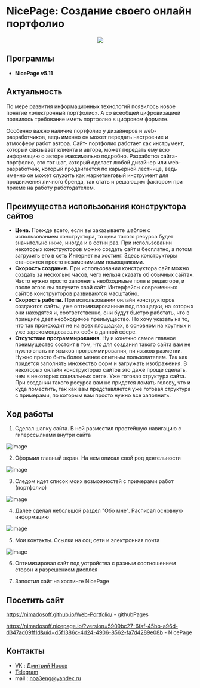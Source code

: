 

# NicePage: Создание своего онлайн портфолио
<p align='center'>
<img src='https://kuyhaa.cc/wp-content/uploads/2022/10/Nicepage-Crack-4.19.3-Keygen-Terbaru-Gratis-Unduh.png'>
  

## Программы
- **NicePage v5.11**

## Актуальность

По мере развития информационных
технологий появилось новое понятие «электронный портфолио». 
А со всеобщей цифровизацией появилось требование иметь портфолио в цифровом формате.
  
Особенно важно наличие портфолио у дизайнеров и web-разработчиков,
ведь именно он может передать настроение и атмосферу работ автора. Сайт-
портфолио работает как инструмент, который связывает клиента и автора,
может передать ему всю информацию о авторе максимально подробно.
Разработка сайта-портфолио, это тот шаг, который сделает любой
дизайнер или web-разработчик, который продвигается по карьерной лестнице,
ведь именно он может служить как маркетинговый инструмент для
продвижения личного бренда, так стать и решающим фактором при приеме на
работу работодателем.
 

## Преимущества использования конструктора сайтов
  
- **Цена.**
  Прежде всего, если вы заказываете шаблон с использованием конструктора, то цена такого ресурса будет значительно ниже, иногда и в сотни раз. При использовании некоторых конструкторов можно создать сайт и бесплатно, а потом загрузить его в сеть Интернет на хостинг. Здесь конструкторы становятся просто незаменимыми помощниками.
- **Скорость создания.**
  При использовании конструктора сайт можно создать за несколько часов, чего нельзя сказать об обычных сайтах. Часто нужно просто заполнить необходимые поля в редакторе, и после этого вы получите свой сайт. Интерфейсы современных сайтов конструкторов развиваются масштабно.
- **Скорость работы.**
  При использовании онлайн конструкторов создаются сайты, уже оптимизированные под площадки, на которых они находятся и, соответственно, они будут быстро работать, что в принципе дает необходимое преимущество. Но хочу указать на то, что так происходит не на всех площадках, в основном на крупных и уже зарекомендовавших себя в данной сфере.
- **Отсутствие программирования.**
  Ну и конечно самое главное преимущество состоит в том, что для создания такого сайта вам не нужно знать ни языков программирования, ни языков разметки. Нужно просто быть более менее опытным пользователем. Так как придется заполнять множество форм и загружать изображения. В некоторых онлайн конструкторах сайтов это даже проще сделать, чем в некоторых социальных сетях.
Уже готовая структура сайта. При создании такого ресурса вам не придется ломать голову, что и куда поместить, так как вам представляется уже готовая структура с примерами, по которым вам просто нужно все заполнить.

## Ход работы
  
  1. Сделал шапку сайта. В ней разместил простейшую навигацию с гиперссылками внутри сайта
  
  ![image](https://github.com/NimaDosOFF/Web-Portfolio/assets/133951460/5ede6bad-f1ed-4836-a0de-18bd6594ff99)

  2. Оформил главный экран. На нем описал свой род деятельности
  
  ![image](https://github.com/NimaDosOFF/Web-Portfolio/assets/133951460/710dd8b9-cfac-406b-90e0-78ba07c2ddab)

  3. Следом идет список моих возможностей с примерами работ (портфолио)
  
  ![image](https://github.com/NimaDosOFF/Web-Portfolio/assets/133951460/a3fdac1d-16f5-4604-ade8-555cfb4a4271)

  4. Далее сделал небольшой раздел "Обо мне". Расписал основную информацию
  
  ![image](https://github.com/NimaDosOFF/Web-Portfolio/assets/133951460/1d781d07-6354-440b-ad6d-64da5da54ccf)

  5. Мои контакты. Ссылки на соц сети и электронная почта
  
  ![image](https://github.com/NimaDosOFF/Web-Portfolio/assets/133951460/2adde2c7-aa76-4a2d-a6f4-221277ee338c)
  
  6. Оптимизировал сайт под устройства с разным соотношением сторон и разрешением дисплея
  
  7. Запостил сайт на хостинге NicePage


## Посетить сайт
  
  https://nimadosoff.github.io/Web-Portfolio/  - githubPages
  
  https://nimadosoff.nicepage.io/?version=5909bc27-6faf-45bb-a96d-d347ad09ff1d&uid=d5f1386c-4d24-4906-8562-fa7d4289e08b - NicePage

## Контакты
- VK : [Дмитрий Носов](https://vk.com/nimadosov)
- [Telegram](https://t.me/dosoff)
- mail : noa3eng@yandex.ru
